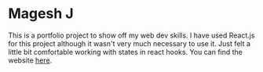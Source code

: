 #  Magesh J

This is a portfolio project to show off my web dev skills. I have used React.js for this project although it wasn't very much necessary to use it. Just felt a little bit comfortable working with states in react hooks. You can find the website [here](maheshj-945d7.web.app).
